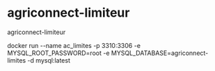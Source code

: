 # agriconnect-limiteur

agriconnect-limiteur

docker run --name ac_limites -p 3310:3306  -e MYSQL_ROOT_PASSWORD=root -e MYSQL_DATABASE=agriconnect-limites -d mysql:latest
